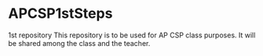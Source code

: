 # APCSP1stSteps
1st repository
This repository is to be used for AP CSP class purposes. It will be shared among the class and the teacher.
